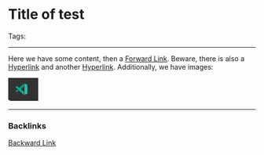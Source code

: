 # Title of test
Tags:

---
Here we have some content, then a [Forward Link](test_1.md). 
Beware, there is also a [Hyperlink](http://www.google.de) and another [Hyperlink](www.google.de).
Additionally, we have images:

![Image](./../images/demo_image.png)

---
### Backlinks
[Backward Link](structure-note.md)